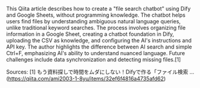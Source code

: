 This Qiita article describes how to create a "file search chatbot" using Dify and Google Sheets, without programming knowledge. The chatbot helps users find files by understanding ambiguous natural language queries, unlike traditional keyword searches. The process involves organizing file information in a Google Sheet, creating a chatbot foundation in Dify, uploading the CSV as knowledge, and configuring the AI's instructions and API key. The author highlights the difference between AI search and simple Ctrl+F, emphasizing AI's ability to understand nuanced language. Future challenges include data synchronization and detecting missing files.[1]

Sources:
[1] もう資料探しで時間をムダにしない！Difyで作る「ファイル検索 ... (https://qiita.com/ami2003-1-8yu/items/32ef6f4816a4735afd62)